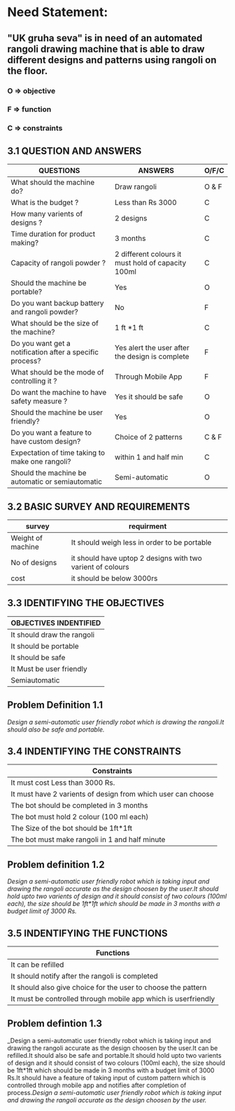 # Need Statement:
## "UK gruha seva" is in need of an automated rangoli drawing machine that is able to draw different designs and patterns using rangoli on the floor.

### O => objective
### F => function
### C => constraints

## 3.1 QUESTION AND ANSWERS
|QUESTIONS|ANSWERS|O/F/C|
|---------|-------|-----|
|What should the machine do?|Draw rangoli|O & F|
|What is the budget ?|Less than Rs 3000|C|
|How many varients of designs ?|2 designs|C|
|Time duration for product making?|3 months|C|
|Capacity of rangoli powder ?|2 different colours it must hold of capacity 100ml|C|
|Should the machine be portable?|Yes|O|
|Do you want backup battery and rangoli powder?|No|F|
|What should be the size of the machine?|1 ft *1 ft|C|
|Do you want get a notification after a specific process?|Yes alert the user after the design is complete|F|
|What should be the mode of controlling it ?|Through Mobile App|F|
|Do want the machine to have safety measure ?|Yes it should be safe|O|
|Should the machine be user friendly?|Yes|O|
|Do you want a feature to have custom design?|Choice of 2 patterns|C & F|
|Expectation of time taking to make one rangoli?|within 1 and half min|C|
|Should the machine be automatic or semiautomatic|Semi-automatic|O|

## 3.2 BASIC SURVEY AND REQUIREMENTS

|survey|requirment|
|------|----------|
|Weight of machine|It should weigh less in order to be portable|
|No of designs|it should have uptop 2 designs with two varient of colours|
|cost|it should be below 3000rs|

## 3.3 IDENTIFYING THE OBJECTIVES
| OBJECTIVES INDENTIFIED |
|---------------------|
|It should draw the rangoli|
|It should be portable|
|It should be safe|
|It Must be user friendly|
|Semiautomatic|

## Problem Definition 1.1
_Design a  semi-automatic user friendly robot which is drawing the rangoli.It should also be safe and portable._


## 3.4 INDENTIFYING THE CONSTRAINTS
|Constraints|
|-----------|
| It must cost Less than 3000 Rs.|
| It must have 2 varients of design from which user can choose|
| The bot should be completed in 3 months|
| The bot must hold 2 colour (100 ml each)|
| The Size of the bot should be 1ft*1ft|
| The bot must make rangoli in 1 and half minute|

## Problem definition 1.2
_Design a  semi-automatic user friendly robot which is taking input and drawing the rangoli accurate as the design choosen by the user.It should hold upto two varients of design and it should consist of two colours (100ml each), the size should be 1ft*1ft which should be made in 3 months with a budget limit of 3000 Rs._

## 3.5 INDENTIFYING THE FUNCTIONS
| Functions |
|-----------|
| It can be refilled|
| It should notify after the rangoli is completed|
| It should also give choice for the user to choose the pattern|
| It must be controlled through mobile app which is userfriendly|

## Problem defintion 1.3

_Design a  semi-automatic user friendly robot which is taking input and drawing the rangoli accurate as the design choosen by the user.It can be refilled.It should also be safe and portable.It should hold upto two varients of design and it should consist of two colours (100ml each), the size should be 1ft*1ft which should be made in 3 months with a budget limit of 3000 Rs.It should have a feature of taking input of custom pattern which is controlled through mobile app and notifies after completion of process._Design a  semi-automatic user friendly robot which is taking input and drawing the rangoli accurate as the design choosen by the user._

